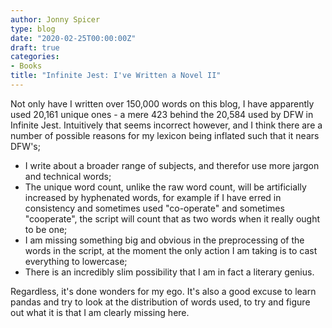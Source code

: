 ```yaml
---
author: Jonny Spicer
type: blog
date: "2020-02-25T00:00:00Z"
draft: true
categories:
- Books
title: "Infinite Jest: I've Written a Novel II"
---
```

Not only have I written over 150,000 words on this blog, I have apparently used 20,161 unique ones -
a mere 423 behind the 20,584 used by DFW in Infinite Jest. Intuitively that seems incorrect
however, and I think there are a number of possible reasons for my lexicon being inflated such
that it nears DFW's;

- I write about a broader range of subjects, and therefor use more jargon and technical words;
- The unique word count, unlike the raw word count, will be artificially increased by hyphenated
words, for example if I have erred in consistency and sometimes used "co-operate" and sometimes
"cooperate", the script will count that as two words when it really ought to be one;
- I am missing something big and obvious in the preprocessing of the words in the script, at the
moment the only action I am taking is to cast everything to lowercase;
- There is an incredibly slim possibility that I am in fact a literary genius.

Regardless, it's done wonders for my ego. It's also a good excuse to learn pandas and try to look
at the distribution of words used, to try and figure out what it is that I am clearly missing here.
